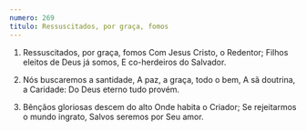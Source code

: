 ```yaml
---
numero: 269
titulo: Ressuscitados, por graça, fomos
---
```

1. Ressuscitados, por graça, fomos
Com Jesus Cristo, o Redentor;
Filhos eleitos de Deus já somos,
E co-herdeiros do Salvador.

2. Nós buscaremos a santidade,
A paz, a graça, todo o bem,
A sã doutrina, a Caridade:
Do Deus eterno tudo provém.

3. Bênçãos gloriosas descem do alto
Onde habita o Criador;
Se rejeitarmos o mundo ingrato,
Salvos seremos por Seu amor.
